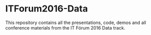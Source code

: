 # ITForum2016-Data
This repository contains all the presentations, code, demos and all conference materials from the IT Fórum 2016 Data track.
